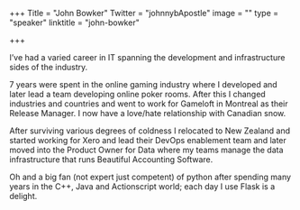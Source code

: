 +++
Title = "John Bowker"
Twitter = "johnnybApostle"
image = ""
type = "speaker"
linktitle = "john-bowker"

+++

I’ve had a varied career in IT spanning the development and infrastructure sides of the industry.

7 years were spent in the online gaming industry where I developed and later lead a team developing online poker rooms. After this I changed industries and countries and went to work for Gameloft in Montreal as their Release Manager. I now have a love/hate relationship with Canadian snow.

After surviving various degrees of coldness I relocated to New Zealand and started working for Xero and lead their DevOps enablement team and later moved into the Product Owner for Data where my teams manage the data infrastructure that runs Beautiful Accounting Software.

Oh and a big fan (not expert just competent) of python after spending many years in the C++, Java and Actionscript world; each day I use Flask is a delight.